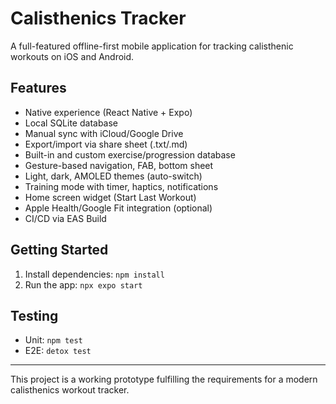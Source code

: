 # Calisthenics Tracker

A full-featured offline-first mobile application for tracking calisthenic workouts on iOS and Android.

## Features
- Native experience (React Native + Expo)
- Local SQLite database
- Manual sync with iCloud/Google Drive
- Export/import via share sheet (.txt/.md)
- Built-in and custom exercise/progression database
- Gesture-based navigation, FAB, bottom sheet
- Light, dark, AMOLED themes (auto-switch)
- Training mode with timer, haptics, notifications
- Home screen widget (Start Last Workout)
- Apple Health/Google Fit integration (optional)
- CI/CD via EAS Build

## Getting Started
1. Install dependencies: `npm install`
2. Run the app: `npx expo start`

## Testing
- Unit: `npm test`
- E2E: `detox test`

---

This project is a working prototype fulfilling the requirements for a modern calisthenics workout tracker.

